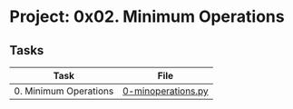 # Project: 0x02. Minimum Operations

## Tasks

| Task                  | File                                       |
|-----------------------|--------------------------------------------|
| 0. Minimum Operations | [0-minoperations.py](./0-minoperations.py) |
